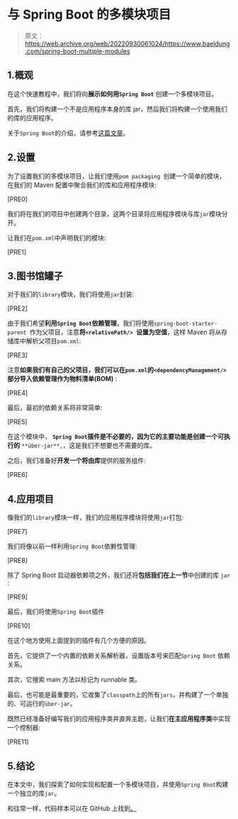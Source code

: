 # 与 Spring Boot 的多模块项目

> 原文：<https://web.archive.org/web/20220930061024/https://www.baeldung.com/spring-boot-multiple-modules>

## 1.概观

在这个快速教程中，我们将向**展示如何用`Spring Boot`** 创建一个多模块项目。

首先，我们将构建一个不是应用程序本身的库 jar，然后我们将构建一个使用我们的库的应用程序。

关于`Spring Boot`的介绍，请参考[这篇文章](/web/20220627091457/https://www.baeldung.com/spring-boot-start)。

## 2.设置

为了设置我们的多模块项目，让我们使用`pom packaging `创建一个简单的模块，在我们的 Maven 配置中聚合我们的库和应用程序模块:

[PRE0]

我们将在我们的项目中创建两个目录，这两个目录将应用程序模块与库`jar`模块分开。

让我们在`pom.xml`中声明我们的模块:

[PRE1]

## 3.图书馆罐子

对于我们的`library`模块，我们将使用`jar`封装:

[PRE2]

由于我们希望**利用`Spring Boot`依赖管理**，我们将使用`spring-boot-starter-parent `作为父项目，注意**将`<relativePath/> `设置为空值**，这样 Maven 将从存储库中解析父项目`pom.xml`:

[PRE3]

注意**如果我们有自己的父项目，我们可以在`pom.xml`的`<dependencyManagement/>`部分导入依赖管理作为物料清单(BOM)** :

[PRE4]

最后，最初的依赖关系将非常简单:

[PRE5]

在这个模块中， **`Spring Boot`插件是不必要的，因为它的主要功能是创建一个可执行的** `**über-jar**,`，这是我们不想要也不需要的库。

之后，我们准备好**开发一个将由库**提供的服务组件:

[PRE6]

## 4.应用项目

像我们的`library`模块一样，我们的应用程序模块将使用`jar`打包:

[PRE7]

我们将像以前一样利用`Spring Boot`依赖性管理:

[PRE8]

除了 Spring Boot 启动器依赖项之外，我们还将**包括我们在上一节**中创建的库 `jar` :

[PRE9]

最后，我们将使用`Spring Boot`插件

[PRE10]

在这个地方使用上面提到的插件有几个方便的原因。

首先，它提供了一个内置的依赖关系解析器，设置版本号来匹配`Spring Boot` 依赖关系。

其次，它搜索 main 方法以标记为 runnable 类。

最后，也可能是最重要的，它收集了`classpath`上的所有`jars`，并构建了一个单独的、可运行的`über-jar`。

既然已经准备好编写我们的应用程序类并直奔主题，让我们**在主应用程序类**中实现一个控制器:

[PRE11]

## 5.结论

在本文中，我们探索了如何实现和配置一个多模块项目，并使用`Spring Boot`构建一个独立的库`jar`。

和往常一样，代码样本可以在 GitHub 上找到[。](https://web.archive.org/web/20220627091457/https://github.com/eugenp/tutorials/tree/master/spring-boot-modules/spring-boot-custom-starter)